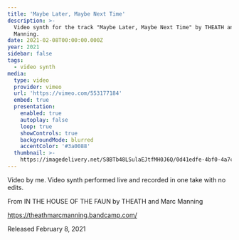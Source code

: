 ```yaml
---
title: 'Maybe Later, Maybe Next Time'
description: >-
  Video synth for the track "Maybe Later, Maybe Next Time" by THEATH and Marc
  Manning.
date: 2021-02-08T00:00:00.000Z
year: 2021
sidebar: false
tags:
  - video synth
media:
  type: video
  provider: vimeo
  url: 'https://vimeo.com/553177184'
  embed: true
  presentation:
    enabled: true
    autoplay: false
    loop: true
    showControls: true
    backgroundMode: blurred
    accentColor: '#3a0088'
  thumbnail: >-
    https://imagedelivery.net/S8BTb48LSulaEJtfMH0J6Q/0d41edfe-4bf0-4a7c-88b6-11ec00c4b200/public
---
```


<ClientOnly>
  <WorkbookViewer />
</ClientOnly>

Video by me. Video synth performed live and recorded in one take with no edits.

From IN THE HOUSE OF THE FAUN by THEATH and Marc Manning 

https://theathmarcmanning.bandcamp.com/

Released February 8, 2021

<script setup>
import WorkbookViewer from "../../.vitepress/theme/components/workbook/WorkbookViewer.vue";
</script>
